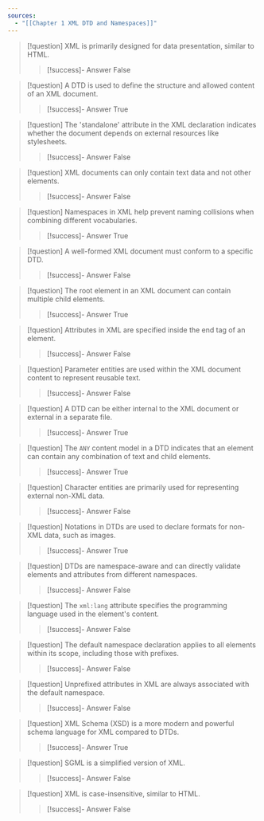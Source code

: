 ```yaml
---
sources:
  - "[[Chapter 1 XML DTD and Namespaces]]"
---
```

> [!question] XML is primarily designed for data presentation, similar to HTML.
>> [!success]- Answer
>> False

> [!question] A DTD is used to define the structure and allowed content of an XML document.
>> [!success]- Answer
>> True

> [!question] The 'standalone' attribute in the XML declaration indicates whether the document depends on external resources like stylesheets.
>> [!success]- Answer
>> False

> [!question] XML documents can only contain text data and not other elements.
>> [!success]- Answer
>> False

> [!question] Namespaces in XML help prevent naming collisions when combining different vocabularies.
>> [!success]- Answer
>> True

> [!question] A well-formed XML document must conform to a specific DTD.
>> [!success]- Answer
>> False

> [!question] The root element in an XML document can contain multiple child elements.
>> [!success]- Answer
>> True

> [!question] Attributes in XML are specified inside the end tag of an element.
>> [!success]- Answer
>> False

> [!question] Parameter entities are used within the XML document content to represent reusable text.
>> [!success]- Answer
>> False

> [!question] A DTD can be either internal to the XML document or external in a separate file.
>> [!success]- Answer
>> True

> [!question] The `ANY` content model in a DTD indicates that an element can contain any combination of text and child elements.
>> [!success]- Answer
>> True

> [!question] Character entities are primarily used for representing external non-XML data.
>> [!success]- Answer
>> False

> [!question] Notations in DTDs are used to declare formats for non-XML data, such as images.
>> [!success]- Answer
>> True

> [!question] DTDs are namespace-aware and can directly validate elements and attributes from different namespaces.
>> [!success]- Answer
>> False

> [!question] The `xml:lang` attribute specifies the programming language used in the element's content.
>> [!success]- Answer
>> False

> [!question] The default namespace declaration applies to all elements within its scope, including those with prefixes.
>> [!success]- Answer
>> False

> [!question] Unprefixed attributes in XML are always associated with the default namespace.
>> [!success]- Answer
>> False

> [!question] XML Schema (XSD) is a more modern and powerful schema language for XML compared to DTDs.
>> [!success]- Answer
>> True

> [!question] SGML is a simplified version of XML.
>> [!success]- Answer
>> False

> [!question] XML is case-insensitive, similar to HTML.
>> [!success]- Answer
>> False

